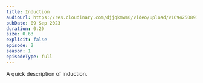 ```yaml
---
title: Induction
audioUrl: https://res.cloudinary.com/djjqkmwm0/video/upload/v1694250891/induction-test.mp3
pubDate: 09 Sep 2023
duration: 0:20
size: 0.63
explicit: false
episode: 2
season: 1
episodeType: full
---
```

A quick description of induction.
